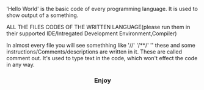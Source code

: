 'Hello World' is the basic code of every programming language. It is used to show output of a something.<br/>

ALL THE FILES CODES OF THE WRITTEN LANGUAGE(please run them in their supported IDE/Intregated Development Environment,Compiler)<br/>

In almost every file you will see somethhing like  '//' '/**/' '<!---->' these and some instructions/Comments/descriptions are written in it. These are called comment out. It's used to type  text in the code, which won't effect the code in any way.<br/>

<h3 align='center'>Enjoy<h3>
